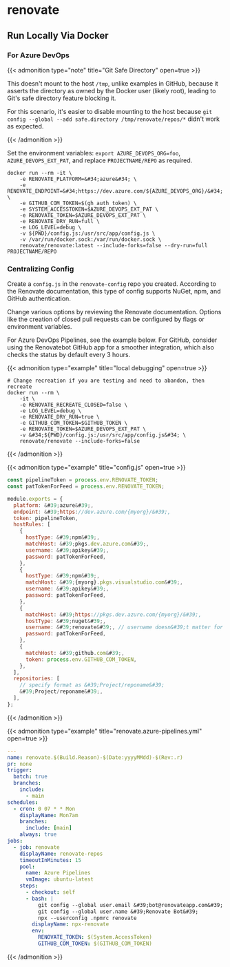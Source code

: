 # renovate


## Run Locally Via Docker

### For Azure DevOps

{{&lt; admonition type=&#34;note&#34; title=&#34;Git Safe Directory&#34; open=true &gt;}}

This doesn&#39;t mount to the host `/tmp`, unlike examples in GitHub, because it asserts the directory as owned by the Docker user (likely root), leading to Git&#39;s safe directory feature blocking it.

For this scenario, it&#39;s easier to disable mounting to the host because `git config --global --add safe.directory /tmp/renovate/repos/*` didn&#39;t work as expected.

{{&lt; /admonition &gt;}}

Set the environment variables: `export AZURE_DEVOPS_ORG=foo`, `AZURE_DEVOPS_EXT_PAT`, and replace `PROJECTNAME/REPO` as required.

```shell
docker run --rm -it \
    -e RENOVATE_PLATFORM=&#34;azure&#34; \
    -e RENOVATE_ENDPOINT=&#34;https://dev.azure.com/${AZURE_DEVOPS_ORG}/&#34; \
    -e GITHUB_COM_TOKEN=$(gh auth token) \
    -e SYSTEM_ACCESSTOKEN=$AZURE_DEVOPS_EXT_PAT \
    -e RENOVATE_TOKEN=$AZURE_DEVOPS_EXT_PAT \
    -e RENOVATE_DRY_RUN=full \
    -e LOG_LEVEL=debug \
    -v ${PWD}/config.js:/usr/src/app/config.js \
    -v /var/run/docker.sock:/var/run/docker.sock \
    renovate/renovate:latest --include-forks=false --dry-run=full PROJECTNAME/REPO

```

### Centralizing Config

Create a `config.js` in the `renovate-config` repo you created.
According to the Renovate documentation, this type of config supports NuGet, npm, and GitHub authentication.

Change various options by reviewing the Renovate documentation.
Options like the creation of closed pull requests can be configured by flags or environment variables.

For Azure DevOps Pipelines, see the example below.
For GitHub, consider using the Renovatebot GitHub app for a smoother integration, which also checks the status by default every 3 hours.

{{&lt; admonition type=&#34;example&#34; title=&#34;local debugging&#34; open=true &gt;}}

```shell
# Change recreation if you are testing and need to abandon, then recreate
docker run --rm \
    -it \
    -e RENOVATE_RECREATE_CLOSED=false \
    -e LOG_LEVEL=debug \
    -e RENOVATE_DRY_RUN=true \
    -e GITHUB_COM_TOKEN=$GITHUB_TOKEN \
    -e RENOVATE_TOKEN=$AZURE_DEVOPS_EXT_PAT \
    -v &#34;${PWD}/config.js:/usr/src/app/config.js&#34; \
    renovate/renovate --include-forks=false
```

{{&lt; /admonition &gt;}}

{{&lt; admonition type=&#34;example&#34; title=&#34;config.js&#34; open=true &gt;}}

```javascript
const pipelineToken = process.env.RENOVATE_TOKEN;
const patTokenForFeed = process.env.RENOVATE_TOKEN;

module.exports = {
  platform: &#39;azure&#39;,
  endpoint: &#39;https://dev.azure.com/{myorg}/&#39;,
  token: pipelineToken,
  hostRules: [
    {
      hostType: &#39;npm&#39;,
      matchHost: &#39;pkgs.dev.azure.com&#39;,
      username: &#39;apikey&#39;,
      password: patTokenForFeed,
    },
    {
      hostType: &#39;npm&#39;,
      matchHost: &#39;{myorg}.pkgs.visualstudio.com&#39;,
      username: &#39;apikey&#39;,
      password: patTokenForFeed,
    },
    {
      matchHost: &#39;https://pkgs.dev.azure.com/{myorg}/&#39;,
      hostType: &#39;nuget&#39;,
      username: &#39;renovate&#39;, // username doesn&#39;t matter for azure
      password: patTokenForFeed,
    },
    {
      matchHost: &#39;github.com&#39;,
      token: process.env.GITHUB_COM_TOKEN,
    },
  ],
  repositories: [
    // specify format as &#39;Project/reponame&#39;
    &#39;Project/reponame&#39;,
  ],
};
```

{{&lt; /admonition &gt;}}

{{&lt; admonition type=&#34;example&#34; title=&#34;renovate.azure-pipelines.yml&#34; open=true &gt;}}

```yaml
---
name: renovate.$(Build.Reason)-$(Date:yyyyMMdd)-$(Rev:.r)
pr: none
trigger:
  batch: true
  branches:
    include:
      - main
schedules:
  - cron: 0 07 * * Mon
    displayName: Mon7am
    branches:
      include: [main]
    always: true
jobs:
  - job: renovate
    displayName: renovate-repos
    timeoutInMinutes: 15
    pool:
      name: Azure Pipelines
      vmImage: ubuntu-latest
    steps:
      - checkout: self
      - bash: |
          git config --global user.email &#39;bot@renovateapp.com&#39;
          git config --global user.name &#39;Renovate Bot&#39;
          npx --userconfig .npmrc renovate
        displayName: npx-renovate
        env:
          RENOVATE_TOKEN: $(System.AccessToken)
          GITHUB_COM_TOKEN: $(GITHUB_COM_TOKEN)

```

{{&lt; /admonition &gt;}}

